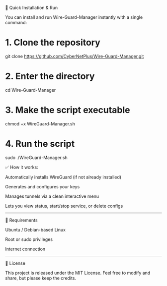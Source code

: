 🚀 Quick Installation & Run

You can install and run Wire-Guard-Manager instantly with a single command:

# 1. Clone the repository
git clone https://github.com/CyberNetPlus/Wire-Guard-Manager.git

# 2. Enter the directory
cd Wire-Guard-Manager

# 3. Make the script executable
chmod +x WireGuard-Manager.sh

# 4. Run the script
sudo ./WireGuard-Manager.sh

✅ How it works:

Automatically installs WireGuard (if not already installed)

Generates and configures your keys

Manages tunnels via a clean interactive menu

Lets you view status, start/stop service, or delete configs



---

🧠 Requirements

Ubuntu / Debian-based Linux

Root or sudo privileges

Internet connection



---

📜 License

This project is released under the MIT License.
Feel free to modify and share, but please keep the credits.
